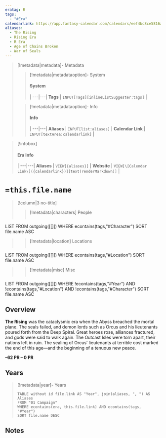 ```yaml
---
eratag: R
tags:
  - "#Era"
calendarlink: https://app.fantasy-calendar.com/calendars/eef4bc8ce5816a8ef752d35b7e4cfd4d
aliases:
  - The Rising
  - Rising Era
  - R Era
  - Age of Chains Broken
  - War of Seals
---
```



> [!metadata|metadata]- Metadata 
>> [!metadata|metadataoption]- System
>> #### System
>>  |
>> ---|---|
> **Tags** | `INPUT[Tags][inlineListSuggester:tags]` |
>
>> [!metadata|metadataoption]- Info
>> #### Info
>>  |
>> ---|---|
>> **Aliases** | `INPUT[list:aliases]` |
>> **Calendar Link** |  `INPUT[textArea:calendarlink]` |

> [!infobox]
> #### Era Info
>  |
> ---|---|
> **Aliases** | `VIEW[{aliases}]` |
> **Website** | `VIEW[\[Calendar Link\]({calendarlink})][text(renderMarkdown)]` |

# `=this.file.name`

> [!column|3 no-title]
>> [!metadata|characters] People
>> ```dataview
LIST
FROM outgoing([[]])
WHERE econtains(tags,"#Character")
SORT file.name ASC
>
>> [!metadata|location] Locations
>>  ```dataview
LIST
FROM outgoing([[]])
WHERE econtains(tags,"#Location")
SORT file.name ASC
>
>> [!metadata|misc] Misc
>>  ```dataview
LIST
FROM outgoing([[]])
WHERE !econtains(tags,"#Year") AND !econtains(tags,"#Location") AND !econtains(tags,"#Character")
SORT file.name ASC

## Overview

**The Rising** was the cataclysmic era when the Abyss breached the mortal plane. The seals failed, and demon lords such as Orcus and his lieutenants poured forth from the Deep Spiral. Great heroes rose, alliances fractured, and gods were said to walk again. The Outcast Isles were torn apart, their nations left in ruin. The sealing of Orcus’ lieutenants at terrible cost marked the end of this age—and the beginning of a tenuous new peace.  

**–62 PR – 0 PR**

## Years

> [!metadata|year]- Years
> ```dataview
> TABLE without id file.link AS "Year", join(aliases, ", ") AS Aliases
> FROM "01 Campaign"
> WHERE econtains(era, this.file.link) AND econtains(tags, "#Year")
> SORT file.name DESC

## Notes
